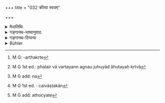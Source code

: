 +++
title = "032 क्रीत्वा स्वयम्"

+++

<details><summary>मेधातिथिः</summary>

मृगपक्षिमांसविषयम् इदं शास्त्रम् । रुरुपृषतादीनां शशकपिञ्जलादीनां मांसं देवानां पितॄणां चार्चनं कृत्वा खादतो न दोषः ।  
यथा गृहे वैश्वदेवाद्यर्थे कृते[^९४]  
संविधानं विनापि वैश्वदेवेनोदनादि-भोजनम् अस्ति, न तथा मांसस्य ।  
एवम्-अर्थम् एतत् पुनर्वचनं **देवान् पितॄंश् चार्चयित्वेति** ।  

अन्यथा गृहस्थस्य पूर्वम् एव भोजनम् एवं रूपम् ।  
देवेभ्य इति तेन शब्देनोद्दिश्य शुचौ देशे मांसस्य प्रक्षेपः ।  
यदि वा अग्नये वायवे सूर्याय जातवेदस इति देवार्चनं कर्तव्यम् ।  
अग्नौ एवंरूपा आहुतयः कृता[^९५]  
अग्निमतो ऽन्यत्र न भवन्ति ।  
न चागौ होमेन विना बलिहरणं[^९६] कर्तव्यम्,  
कर्मान्तरस्य प्रयोगान्तरस्य च प्रतिपादितत्वात् ।  
आस्तां तावद् एतत् । 


[^९६]:
     M G add: na


[^९५]:
     M G 1st ed.: phalair vā vartayann agnau juhuyād āhutayaḥ kṛtvā


[^९४]:
     M G: -arthakṛte

- <u>अन्ये तु</u> श्राद्धं पितॄणाम् अर्चनम् आहुः । दृष्टश् च श्राद्धे ऽर्चनप्रयोगः । पितॄंश् चैव देवान्[^९७] वदन्ति । ततश् च सर्वस्मृतिकारैः श्राद्धम् एव विहितम्, न पुनर् अन्या काचिद् एव क्रिया । 


[^९७]:
     M G 1st ed. : caivāṣṭakān

- <u>कथं</u> पुनर् मांसस्य क्रयसंभवः, यावता आपणभूमेर् मांसं क्रीयमाणं सौनम् आपद्यते ।[^९८] सौनिकैर् अहतस्य स्वयं मृतस्य पशोर् माम्सम् अभक्ष्यम् अनारोग्यकरत्वात् । 


[^९८]:
     M G add: athocyate

- <u>उच्यते</u> । व्याधशाकुनिकादिभिर् आहृतं क्रेष्यते । न च ते सौनिका इति प्रसिद्धास् तैश् च विक्रयार्थं भ्राम्यद्भिर् गृह आनीतं भवति । तदा संभवति क्रयः । न हि तत् सौनम् उच्यते । 

- **स्वयं वाप्य् उत्पाद्य** । ब्राह्मणो याच्ञया, क्षत्रियो मृगयाकर्मणा ॥ ५.३२ ॥
</details>

<details><summary>गङ्गानथ-भाष्यानुवादः</summary>

The law here laid down refers to the meat of deer and birds. The meaning is that there is no sin incurred in eating the meat of the *Ruru*, the
*Pṛṣat* and other kinds of deer, or the partridge and other birds, if it
is done after having worshipped the Gods and the Pitṛs.

In the case of the offering to the Viśvedevas, when there is no preparation for it in the house, one may eat rice and other things, even without making the offering; but not so meat; it is with a view to emphasise this that the text repeats—‘*having worshipped the Gods and the Pitṛs etc*.’ If mere sanction to eat after worship were meant, this has already been accorded before.

What is meant by the ‘worshipping of the Gods’ here is the offering of the meat on a clean spot with the words ‘this is for the Gods’; or that ‘the worship of the Gods’ should be done in such terms as—‘this to Agni, to Vāyu, to Surya, to Jātavedas.’ That this must be the meaning of the ‘worship’ is proved by the fact that ‘offering of oblations into the fire’ (which could he the other meaning ‘worshipping the Gods’) is not possible for persons other than Agnihotrins; nor can there be any offering made to the Gods without oblations having been poured into the fire; specially as it has been already shown that the two are distinct actions and involve distinct methods of procedure. This mutter may rest here for the present.

Others have explained the ‘worship of the Pitṛs’ to mean *Śrāddha*; and in *Śrāddhas* we do find worshipping being done. It is the Pitṛs again that are spoken of as the ‘deities’ of the *Śrāddha*. Hence it is that in connection with the Pitṛs, all writers on *Smṛti* have prescribed the
*Śrāddha* only, and no other act.

“How can the *buying* of meat be permissible? The meat obtained from the market becomes ‘*Sa?na*’, ‘butcher’s meat’ (which has been forbidden); and as for the meat of animals dying of themselves, and not killed by the butcher, this is ‘unfit for eating’, on the ground of its causing disease.”

Our answer to the above is that one can always ‘buy’ the meat brought by fowlers and bird-catchers; and these are known us ‘butchers’; and they wander about from house to house, carrying meat for sale, when it is possible to *buy* it; and it does not become ‘butcher’s meat.’

‘*Having obtained it himself*,’—the Brāhmaṇa by begging it’ and the
*Kṣatriya* by hunting.—(32)
</details>

<details><summary>गङ्गानथ-टिप्पन्यः</summary>

This verse is quoted in *Vīramitrodaya* (Āhnika, p. 527), which adds that ‘*svayamutpādya*’ refers to the *Kṣatriya* alone;—in *Smṛtitattva* (p. 449);—in *Hemādri* (Śrāddha, p. 582);—and in *Prāyaścittaviveka* (p. 276).
</details>

<details><summary>Bühler</summary>

032	He who eats meat, when he honours the gods and manes, commits no sin, whether he has bought it, or himself has killed (the animal), or has received it as a present from others.
</details>
